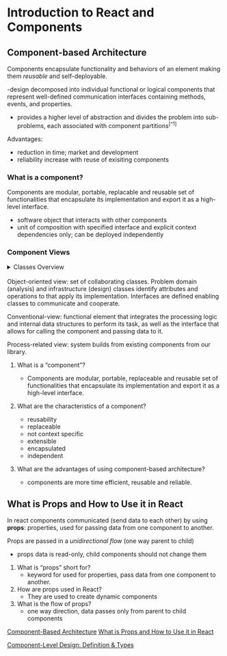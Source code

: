 # Introduction to React and Components

## Component-based Architecture

Components encapsulate functionality and behaviors of an element making them *reusable* and self-deployable.

-design decomposed into individual functional or logical components that represent well-defined communication interfaces containing methods, events, and properties.

- provides a higher level of abstraction and divides the problem into sub-problems, each associated with component partitions<sup>[^1]</sup>

Advantages:

- reduction in time; market and development
- reliability increase with reuse of exisiting components

### What is a component?

Components are modular, portable, replacable and reusable set of functionalities that encapsulate its implementation and export it as a high-level interface.

- software object that interacts with other components
- unit of composition with specified interface and explicit context dependencies only; can be deployed independently

### Component Views

<details><summary> Classes Overview</summary>classes are groups of objects with common properties, operations, and relationships to other objects and meanings. Analysis classes can be thought of as classes that have to do with the real world (ex: people, physical things, locations etc).Design classes are classes within the context of the software itself.[^3]
</details>

<br>
Object-oriented view: set of collaborating classes. Problem domain (analysis) and infrastructure (design) classes identify attributes and operations to that apply its implementation. Interfaces are defined enabling classes to communicate and cooperate. 

Conventional-view: functional element that integrates the processing logic and internal data structures to perform its task, as well as the interface that allows for calling the component and passing data to it.

Process-related view: system builds from existing components from our library. 

1. What is a “component”?
 
    - Components are modular, portable, replaceable and reusable set of functionalities that encapsulate its implementation and export it as a high-level interface.

2. What are the characteristics of a component?

    - reusability
    - replaceable
    - not context specific
    - extensible
    - encapsulated
    - independent

3. What are the advantages of using component-based architecture?

    - components are more time efficient, reusable and reliable.

## What is Props and How to Use it in React

In react components communicated (send data to each other) by using **props**: properties, used for passing data from one component to another.

Props are passed in a *unidirectional flow* (one way parent to child)

- props data is read-only, child components should not change them

1. What is “props” short for?
    - keyword for used for properties, pass data from one component to another.
2. How are props used in React?
    - They are used to create dynamic components
3. What is the flow of props?
    - one way direction, data passes only from parent to child components


[Component-Based Architecture](https://www.tutorialspoint.com/software_architecture_design/component_based_architecture.htm)
[What is Props and How to Use it in React](https://itnext.io/what-is-props-and-how-to-use-it-in-react-da307f500da0#:~:text=%E2%80%9CProps%E2%80%9D%20is%20a%20special%20keyword,way%20from%20parent%20to%20child)

[Component-Level Design: Definition & Types](https://study.com/academy/lesson/component-level-design-definition-types.html#:~:text=In%20the%20object%2Doriented%20view,do%20with%20the%20real%20world.)